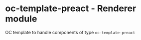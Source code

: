 # oc-template-preact - Renderer module

OC template to handle components of type `oc-template-preact`